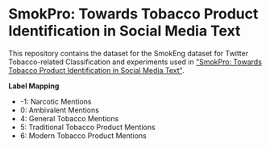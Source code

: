 # SmokPro: Towards Tobacco Product Identification in Social Media Text
This repository contains the dataset for the SmokEng dataset for Twitter Tobacco-related Classification and experiments used in ["SmokPro: Towards Tobacco Product Identification in Social Media Text"](http://ceur-ws.org/Vol-2619/paper3.pdf).


**Label Mapping**
* -1: Narcotic Mentions
* 0: Ambivalent Mentions
* 4: General Tobacco Mentions
* 5: Traditional Tobacco Product Mentions
* 6: Modern Tobacco Product Mentions
